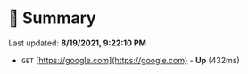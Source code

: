 # 📖 Summary
Last updated: **8/19/2021, 9:22:10 PM**

- `GET` [https://google.com](https://google.com) - **Up** (432ms)
